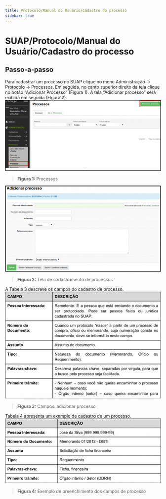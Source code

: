 ```yaml
---
title: Protocolo/Manual do Usuário/Cadastro do processo
sidebar: true
---
```


# SUAP/Protocolo/Manual do Usuário/Cadastro do processo
## Passo-a-passo

Para cadastrar um processo no SUAP clique no menu Administração → Protocolo → Processos. Em seguida, no canto superior direito da tela clique no botão “Adicionar Processo” (Figura 1). A tela “Adicionar processo” será exibida em seguida (Figura 2).
![processos2](../images/processos2.png)
>**Figura 1:** Processos

![tcp2](../images/tcp2.png)
>**Figura 2:** Tela de cadastramento de processos 

A Tabela 3 descreve os campos do cadastro de processo.
![tabela3](../images/tabela3.png)
>**Figura 3:** Campos: adicionar processo

 Tabela 4 apresenta um exemplo de cadastro de um processo.
 ![table5](../images/table5.png)
>**Figura 4:** Exemplo de preenchimento dos campos de processo 